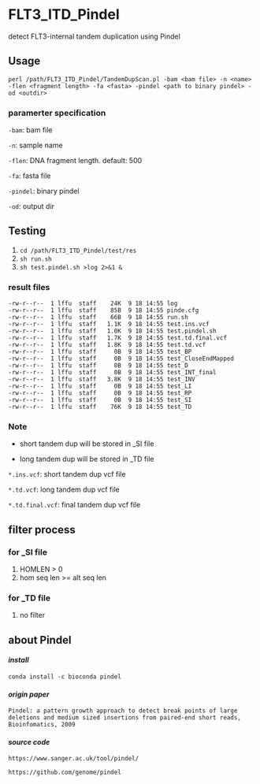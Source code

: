# FLT3\_ITD_Pindel
detect FLT3-internal tandem duplication using Pindel

## Usage
`perl /path/FLT3_ITD_Pindel/TandemDupScan.pl -bam <bam file> -n <name> -flen <fragment length> -fa <fasta> -pindel <path to binary pindel> -od <outdir>`

### paramerter specification

`-bam`: bam file

`-n`: sample name

`-flen`: DNA fragment length. default: 500

`-fa`: fasta file

`-pindel`: binary pindel

`-od`: output dir

## Testing
1. `cd /path/FLT3_ITD_Pindel/test/res`
2. `sh run.sh`
3. `sh test.pindel.sh >log 2>&1 &`

### result files
```
-rw-r--r--  1 lffu  staff    24K  9 18 14:55 log
-rw-r--r--  1 lffu  staff    85B  9 18 14:55 pinde.cfg
-rw-r--r--  1 lffu  staff    66B  9 18 14:55 run.sh
-rw-r--r--  1 lffu  staff   1.1K  9 18 14:55 test.ins.vcf
-rw-r--r--  1 lffu  staff   1.0K  9 18 14:55 test.pindel.sh
-rw-r--r--  1 lffu  staff   1.7K  9 18 14:55 test.td.final.vcf
-rw-r--r--  1 lffu  staff   1.8K  9 18 14:55 test.td.vcf
-rw-r--r--  1 lffu  staff     0B  9 18 14:55 test_BP
-rw-r--r--  1 lffu  staff     0B  9 18 14:55 test_CloseEndMapped
-rw-r--r--  1 lffu  staff     0B  9 18 14:55 test_D
-rw-r--r--  1 lffu  staff     0B  9 18 14:55 test_INT_final
-rw-r--r--  1 lffu  staff   3.8K  9 18 14:55 test_INV
-rw-r--r--  1 lffu  staff     0B  9 18 14:55 test_LI
-rw-r--r--  1 lffu  staff     0B  9 18 14:55 test_RP
-rw-r--r--  1 lffu  staff     0B  9 18 14:55 test_SI
-rw-r--r--  1 lffu  staff    76K  9 18 14:55 test_TD
```

### Note

* short tandem dup will be stored in _SI file

* long tandem dup will be stored in _TD file


`*.ins.vcf`: short tandem dup vcf file

`*.td.vcf`: long tandem dup vcf file

`*.td.final.vcf`: final tandem dup vcf file


## filter process

### for _SI file
1. HOMLEN > 0
2. hom seq len >= alt seq len

### for _TD file
1. no filter


## about Pindel

#### *install*
`conda install -c bioconda pindel`


#### *origin paper*
`Pindel: a pattern growth approach to detect break points of large deletions and medium sized insertions from paired-end short reads, Bioinfomatics, 2009`


#### *source code*
`https://www.sanger.ac.uk/tool/pindel/`

`https://github.com/genome/pindel`





